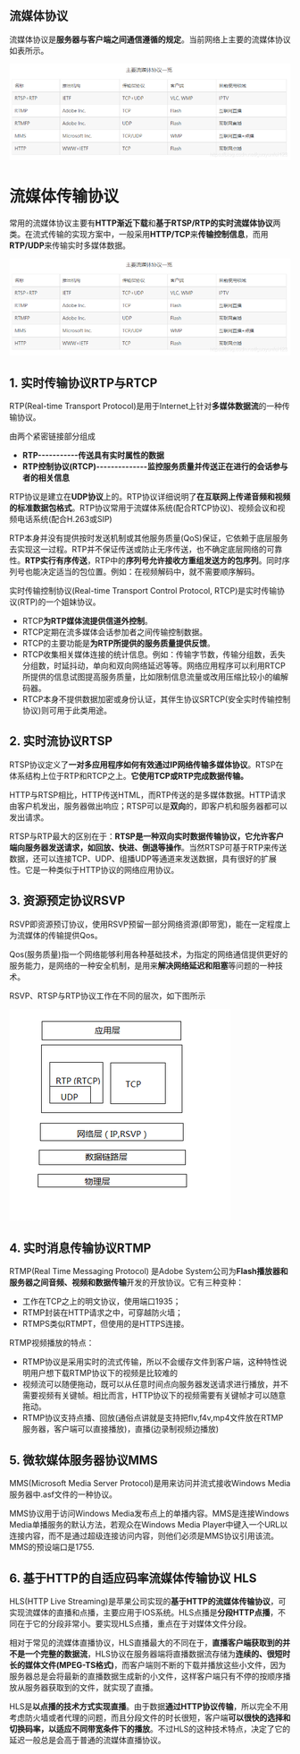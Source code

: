 ## 流媒体协议

 流媒体协议是**服务器与客户端之间通信遵循的规定**。当前网络上主要的流媒体协议如表所示。 

![img](img/20200429220020576.png)

# 流媒体传输协议

常用的流媒体协议主要有**HTTP渐近下载**和**基于RTSP/RTP的实时流媒体协议**两类。在流式传输的实现方案中，一般采用**HTTP/TCP**来**传输控制信息**，而用**RTP/UDP**来传输实时多媒体数据。

![img](img/20200429220020576.png)

## 1. 实时传输协议RTP与RTCP

RTP(Real-time Transport Protocol)是用于Internet上针对**多媒体数据流**的一种传输协议。

由两个紧密链接部分组成

- **RTP-----------传送具有实时属性的数据**
- **RTP控制协议(RTCP)--------------监控服务质量并传送正在进行的会话参与者的相关信息**

RTP协议是建立在**UDP协议**上的。RTP协议详细说明了**在互联网上传递音频和视频的标准数据包格式**。RTP协议常用于流媒体系统(配合RTCP协议)、视频会议和视频电话系统(配合H.263或SIP)

RTP本身并没有提供按时发送机制或其他服务质量(QoS)保证，它依赖于底层服务去实现这一过程。RTP并不保证传送或防止无序传送，也不确定底层网络的可靠性。**RTP实行有序传送**，RTP中的**序列号允许接收方重组发送方的包序列**。同时序列号也能决定适当的包位置。例如：在视频解码中，就不需要顺序解码。

实时传输控制协议(Real-time Transport Control Protocol, RTCP)是实时传输协议(RTP)的一个姐妹协议。

- RTCP**为RTP媒体流提供信道外控制**。
- RTCP定期在流多媒体会话参加者之间传输控制数据。
- RTCP的主要功能是**为RTP所提供的服务质量提供反馈**。
- RTCP收集相关媒体连接的统计信息。例如：传输字节数，传输分组数，丢失分组数，时延抖动，单向和双向网络延迟等等。网络应用程序可以利用RTCP所提供的信息试图提高服务质量，比如限制信息流量或改用压缩比较小的编解码器。
- RTCP本身不提供数据加密或身份认证，其伴生协议SRTCP(安全实时传输控制协议)则可用于此类用途。

## 2. 实时流协议RTSP

RTSP协议定义了**一对多应用程序如何有效通过IP网络传输多媒体协议**。RTSP在体系结构上位于RTP和RTCP之上。**它使用TCP或RTP完成数据传输。**

HTTP与RTSP相比，HTTP传送HTML，而RTP传送的是多媒体数据。HTTP请求由客户机发出，服务器做出响应；RTSP可以是**双向**的，即客户机和服务器都可以发出请求。

RTSP与RTP最大的区别在于：**RTSP是一种双向实时数据传输协议，它允许客户端向服务器发送请求，如回放、快进、倒退等操作**。当然RTSP可基于RTP来传送数据，还可以连接TCP、UDP、组播UDP等通道来发送数据，具有很好的扩展性。它是一种类似于HTTP协议的网络应用协议。

## 3. 资源预定协议RSVP

RSVP即资源预订协议，使用RSVP预留一部分网络资源(即带宽)，能在一定程度上为流媒体的传输提供Qos。

Qos(服务质量)指一个网络能够利用各种基础技术，为指定的网络通信提供更好的服务能力，是网络的一种安全机制，是用来**解决网络延迟和阻塞**等问题的一种技术。

RSVP、RTSP与RTP协议工作在不同的层次，如下图所示

![img](img/v2-eb8d57b39f5f24d78d77270f49bd5282_720w.jpg)

## 4. 实时消息传输协议RTMP

RTMP(Real Time Messaging Protocol) 是Adobe System公司为**Flash播放器和服务器之间音频、视频和数据传输**开发的开放协议。它有三种变种：

- 工作在TCP之上的明文协议，使用端口1935；
- RTMP封装在HTTP请求之中，可穿越防火墙；
- RTMPS类似RTMPT，但使用的是HTTPS连接。

RTMP视频播放的特点：

- RTMP协议是采用实时的流式传输，所以不会缓存文件到客户端，这种特性说明用户想下载RTMP协议下的视频是比较难的
- 视频流可以随便拖动，既可以从任意时间点向服务器发送请求进行播放，并不需要视频有关键帧。相比而言，HTTP协议下的视频需要有关键帧才可以随意拖动。
- RTMP协议支持点播、回放(通俗点讲就是支持把flv,f4v,mp4文件放在RTMP服务器，客户端可以直接播放)，直播(边录制视频边播放)

## 5. 微软媒体服务器协议MMS

MMS(Microsoft Media Server Protocol)是用来访问并流式接收Windows Media服务器中.asf文件的一种协议。

MMS协议用于访问Windows Media发布点上的单播内容。MMS是连接Windows Media单播服务的默认方法，若观众在Windows Media Player中键入一个URL以连接内容，而不是通过超级连接访问内容，则他们必须是MMS协议引用该流。MMS的预设端口是1755.

## 6. 基于HTTP的自适应码率流媒体传输协议 HLS

HLS(HTTP Live Streaming)是苹果公司实现的**基于HTTP的流媒体传输协议**，可实现流媒体的直播和点播，主要应用于IOS系统。HLS点播是**分段HTTP点播**，不同在于它的分段非常小。要实现HLS点播，重点在于对媒体文件分段。

相对于常见的流媒体直播协议，HLS直播最大的不同在于，**直播客户端获取到的并不是一个完整的数据流**，HLS协议在服务器端将直播数据流存储为**连续的、很短时长的媒体文件(MPEG-TS格式)**，而客户端则不断的下载并播放这些小文件，因为服务器总是会将最新的直播数据生成新的小文件，这样客户端只有不停的按顺序播放从服务器获取到的文件，就实现了直播。

HLS是**以点播的技术方式实现直播**。由于数据**通过HTTP协议传输**，所以完全不用考虑防火墙或者代理的问题，而且分段文件的时长很短，客户端**可以很快的选择和切换码率，以适应不同带宽条件下的播放**。不过HLS的这种技术特点，决定了它的延迟一般总是会高于普通的流媒体直播协议。

